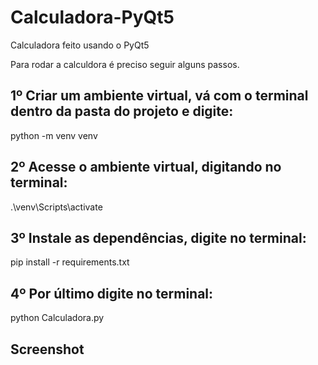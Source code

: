 # Calculadora-PyQt5
Calculadora feito usando o PyQt5

Para rodar a calculdora é preciso seguir alguns passos.

## 1º Criar um ambiente virtual, vá com o terminal dentro da pasta do projeto e digite:

python -m venv venv

## 2º Acesse o ambiente virtual, digitando no terminal:

.\venv\Scripts\activate

## 3º Instale as dependências, digite no terminal:

pip install -r requirements.txt

## 4º Por último digite no terminal:

python Calculadora.py

## Screenshot


